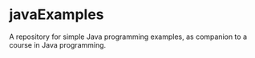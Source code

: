 # javaExamples
A repository for simple Java programming examples, as companion to a course in Java programming.
